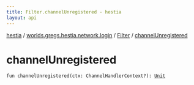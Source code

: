 ```yaml
---
title: Filter.channelUnregistered - hestia
layout: api
---
```


<div class='api-docs-breadcrumbs'><a href="../../index.html">hestia</a> / <a href="../index.html">worlds.gregs.hestia.network.login</a> / <a href="index.html">Filter</a> / <a href="./channel-unregistered.html">channelUnregistered</a></div>

# channelUnregistered

<div class="signature"><code><span class="keyword">fun </span><span class="identifier">channelUnregistered</span><span class="symbol">(</span><span class="parameterName" id="worlds.gregs.hestia.network.login.Filter$channelUnregistered(io.netty.channel.ChannelHandlerContext)/ctx">ctx</span><span class="symbol">:</span>&nbsp;<span class="identifier">ChannelHandlerContext</span><span class="symbol">?</span><span class="symbol">)</span><span class="symbol">: </span><a href="https://kotlinlang.org/api/latest/jvm/stdlib/kotlin/-unit/index.html"><span class="identifier">Unit</span></a></code></div>
